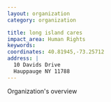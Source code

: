 ```yaml
---
layout: organization
category: organization

title: long island cares
impact_area: Human Rights
keywords: 
coordinates: 40.81945,-73.25712
address: |
  10 Davids Drive
  Hauppauge NY 11788
---
```

Organization's overview
